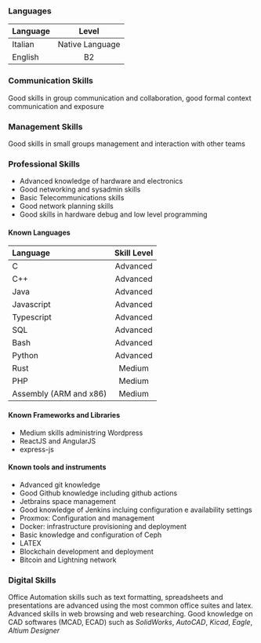 
### Languages

| Language | Level |
|:---------|:-----:|
| Italian  | Native Language |
| English  | B2 |

### Communication Skills

Good skills in group communication and collaboration, good formal context communication and exposure

### Management Skills

Good skills in small groups management and interaction with other teams

### Professional Skills

 - Advanced knowledge of hardware and electronics
 - Good networking and sysadmin skills
 - Basic Telecommunications skills
 - Good network planning skills
 - Good skills in hardware debug and low level programming

#### Known Languages

| Language  | Skill Level |
| :-------  | :---------: |
| C         | Advanced  |
| C++       | Advanced  |
| Java      | Advanced  |
| Javascript| Advanced  |
| Typescript| Advanced  |
| SQL       | Advanced  |
| Bash      | Advanced  |
| Python    | Advanced  |
| Rust      | Medium    |
| PHP       | Medium    |
| Assembly (ARM and x86) | Medium |

#### Known Frameworks and Libraries

 - Medium skills administring Wordpress
 - ReactJS and AngularJS
 - express-js

#### Known tools and instruments

 - Advanced git knowledge
 - Good Github knowledge including github actions
 - Jetbrains space management
 - Good knowledge of Jenkins incluing configuration e availability settings
 - Proxmox: Configuration and management
 - Docker: infrastructure provisioning and deployment
 - Basic knowledge and configuration of Ceph 
 - LATEX
 - Blockchain development and deployment
 - Bitcoin and Lightning network

### Digital Skills

Office Automation skills such as text formatting, spreadsheets and presentations are advanced using the most common office suites and latex. 
Advanced skills in web browsing and web researching.
Good knowledge on CAD softwares (MCAD, ECAD) such as *SolidWorks*, *AutoCAD*, *Kicad*, *Eagle*, *Altium Designer*